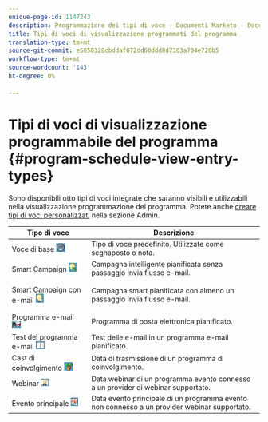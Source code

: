 ```yaml
---
unique-page-id: 1147243
description: Programmazione dei tipi di voce - Documenti Marketo - Documentazione prodotto
title: Tipi di voci di visualizzazione programmati del programma
translation-type: tm+mt
source-git-commit: e5050328cbddaf072dd60ddd8d7363a704e720b5
workflow-type: tm+mt
source-wordcount: '143'
ht-degree: 0%

---
```



# Tipi di voci di visualizzazione programmabile del programma {#program-schedule-view-entry-types}

Sono disponibili otto tipi di voci integrate che saranno visibili e utilizzabili nella visualizzazione programmazione del programma. Potete anche [creare tipi di voci personalizzati](/help/marketo/product-docs/core-marketo-concepts/programs/program-schedule-view/create-custom-entry-types.md) nella sezione Admin.

<table> 
 <thead> 
  <tr> 
   <th colspan="1" rowspan="1">Tipo di voce</th> 
   <th colspan="1" rowspan="1">Descrizione</th> 
  </tr> 
 </thead> 
 <tbody> 
  <tr> 
   <td colspan="1" rowspan="1">Voce di base<span> <img alt="—" src="assets/image2014-9-24-10-3a4-3a47.png" data-linked-resource-id="3082715" data-linked-resource-type="attachment" data-base-url="https://docs.marketo.com" data-linked-resource-container-id="1147243"></span></td> 
   <td colspan="1" rowspan="1">Tipo di voce predefinito. Utilizzate come segnaposto o nota. </td> 
  </tr> 
  <tr> 
   <td colspan="1" rowspan="1">Smart Campaign <img alt="—" src="assets/image2014-9-24-10-3a5-3a2.png" data-linked-resource-id="3082716" data-linked-resource-type="attachment" data-base-url="https://docs.marketo.com" data-linked-resource-container-id="1147243"></td> 
   <td colspan="1" rowspan="1">Campagna intelligente pianificata senza passaggio Invia flusso e-mail.</td> 
  </tr> 
  <tr> 
   <td colspan="1" rowspan="1">Smart Campaign con e-mail <img alt="—" src="assets/image2014-9-24-10-3a5-3a14.png" data-linked-resource-id="3082717" data-linked-resource-type="attachment" data-base-url="https://docs.marketo.com" data-linked-resource-container-id="1147243"></td> 
   <td colspan="1" rowspan="1"><p>Campagna smart pianificata con almeno un passaggio Invia flusso e-mail.</p></td> 
  </tr> 
  <tr> 
   <td colspan="1" rowspan="1">Programma e-mail <img alt="—" src="assets/image2014-9-24-10-3a5-3a27.png" data-linked-resource-id="3082718" data-linked-resource-type="attachment" data-base-url="https://docs.marketo.com" data-linked-resource-container-id="1147243"></td> 
   <td colspan="1" rowspan="1">Programma di posta elettronica pianificato.</td> 
  </tr> 
  <tr> 
   <td colspan="1" rowspan="1">Test del programma e-mail <img alt="—" src="assets/image2014-9-24-10-3a5-3a39.png" data-linked-resource-id="3082719" data-linked-resource-type="attachment" data-base-url="https://docs.marketo.com" data-linked-resource-container-id="1147243"></td> 
   <td colspan="1" rowspan="1">Test delle e-mail in un programma e-mail pianificato.</td> 
  </tr> 
  <tr> 
   <td colspan="1" rowspan="1">Cast di coinvolgimento <img alt="—" src="assets/image2014-9-24-10-3a5-3a53.png" data-linked-resource-id="3082720" data-linked-resource-type="attachment" data-base-url="https://docs.marketo.com" data-linked-resource-container-id="1147243"></td> 
   <td colspan="1" rowspan="1">Data di trasmissione di un programma di coinvolgimento.</td> 
  </tr> 
  <tr> 
   <td colspan="1" rowspan="1">Webinar <img alt="—" src="assets/image2014-9-24-10-3a6-3a4.png" data-linked-resource-id="3082721" data-linked-resource-type="attachment" data-base-url="https://docs.marketo.com" data-linked-resource-container-id="1147243"></td> 
   <td colspan="1" rowspan="1">Data webinar di un programma evento connesso a un provider di webinar supportato.</td> 
  </tr> 
  <tr> 
   <td colspan="1" rowspan="1">Evento principale <img alt="—" src="assets/image2014-9-24-10-3a6-3a15.png" data-linked-resource-id="3082722" data-linked-resource-type="attachment" data-base-url="https://docs.marketo.com" data-linked-resource-container-id="1147243"></td> 
   <td colspan="1" rowspan="1">Data evento principale di un programma evento non connesso a un provider webinar supportato.</td> 
  </tr> 
 </tbody> 
</table>
